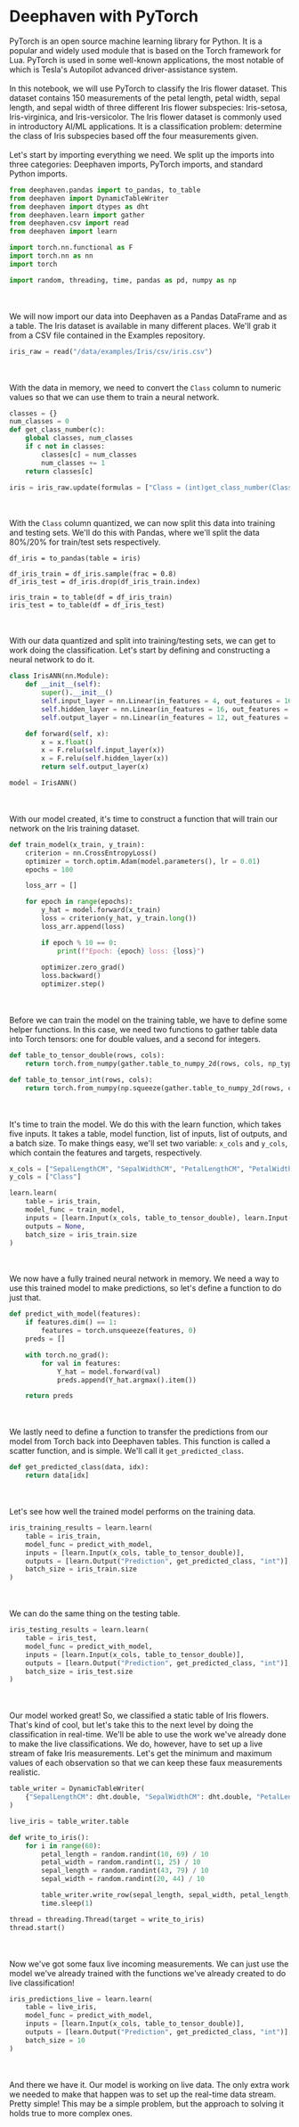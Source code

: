 # Deephaven with PyTorch

PyTorch is an open source machine learning library for Python.  It is a popular and widely used module that is based on the Torch framework for Lua.  PyTorch is used in some well-known applications, the most notable of which is Tesla's Autopilot advanced driver-assistance system.
\
\
In this notebook, we will use PyTorch to classify the Iris flower dataset.  This dataset contains 150 measurements of the petal length, petal width, sepal length, and sepal width of three different Iris flower subspecies: Iris-setosa, Iris-virginica, and Iris-versicolor.  The Iris flower dataset is commonly used in introductory AI/ML applications.  It is a classification problem: determine the class of Iris subspecies based off the four measurements given.
\
\
Let's start by importing everything we need.  We split up the imports into three categories: Deephaven imports, PyTorch imports, and standard Python imports.

```python
from deephaven.pandas import to_pandas, to_table
from deephaven import DynamicTableWriter
from deephaven import dtypes as dht
from deephaven.learn import gather
from deephaven.csv import read
from deephaven import learn

import torch.nn.functional as F
import torch.nn as nn
import torch

import random, threading, time, pandas as pd, numpy as np
```
\
\
We will now import our data into Deephaven as a Pandas DataFrame and as a table.  The Iris dataset is available in many different places.  We'll grab it from a CSV file contained in the Examples repository.

```python
iris_raw = read("/data/examples/Iris/csv/iris.csv")
```
\
\
With the data in memory, we need to convert the `Class` column to numeric values so that we can use them to train a neural network.

```python
classes = {}
num_classes = 0
def get_class_number(c):
    global classes, num_classes
    if c not in classes:
        classes[c] = num_classes
        num_classes += 1
    return classes[c]

iris = iris_raw.update(formulas = ["Class = (int)get_class_number(Class)"])
```
\
\
With the `Class` column quantized, we can now split this data into training and testing sets.  We'll do this with Pandas, where we'll split the data 80%/20% for train/test sets respectively.

```
df_iris = to_pandas(table = iris)

df_iris_train = df_iris.sample(frac = 0.8)
df_iris_test = df_iris.drop(df_iris_train.index)

iris_train = to_table(df = df_iris_train)
iris_test = to_table(df = df_iris_test)
```
\
\
With our data quantized and split into training/testing sets, we can get to work doing the classification.  Let's start by defining and constructing a neural network to do it.

```python
class IrisANN(nn.Module):
    def __init__(self):
        super().__init__()
        self.input_layer = nn.Linear(in_features = 4, out_features = 16)
        self.hidden_layer = nn.Linear(in_features = 16, out_features = 12)
        self.output_layer = nn.Linear(in_features = 12, out_features = 3)

    def forward(self, x):
        x = x.float()
        x = F.relu(self.input_layer(x))
        x = F.relu(self.hidden_layer(x))
        return self.output_layer(x)

model = IrisANN()
```
\
\
With our model created, it's time to construct a function that will train our network on the Iris training dataset.

```python
def train_model(x_train, y_train):
    criterion = nn.CrossEntropyLoss()
    optimizer = torch.optim.Adam(model.parameters(), lr = 0.01)
    epochs = 100

    loss_arr = []

    for epoch in range(epochs):
        y_hat = model.forward(x_train)
        loss = criterion(y_hat, y_train.long())
        loss_arr.append(loss)

        if epoch % 10 == 0:
            print(f"Epoch: {epoch} loss: {loss}")
        
        optimizer.zero_grad()
        loss.backward()
        optimizer.step()
```
\
\
Before we can train the model on the training table, we have to define some helper functions.  In this case, we need two functions to gather table data into Torch tensors: one for double values, and a second for integers.

```python
def table_to_tensor_double(rows, cols):
    return torch.from_numpy(gather.table_to_numpy_2d(rows, cols, np_type = np.double))

def table_to_tensor_int(rows, cols):
    return torch.from_numpy(np.squeeze(gather.table_to_numpy_2d(rows, cols, np_type = np.intc)))
```
\
\
It's time to train the model.  We do this with the learn function, which takes five inputs.  It takes a table, model function, list of inputs, list of outputs, and a batch size.  To make things easy, we'll set two variable: `x_cols` and `y_cols`, which contain the features and targets, respectively.

```python
x_cols = ["SepalLengthCM", "SepalWidthCM", "PetalLengthCM", "PetalWidthCM"]
y_cols = ["Class"]

learn.learn(
    table = iris_train,
    model_func = train_model,
    inputs = [learn.Input(x_cols, table_to_tensor_double), learn.Input(y_cols, table_to_tensor_int)],
    outputs = None,
    batch_size = iris_train.size
)
```
\
\
We now have a fully trained neural network in memory.  We need a way to use this trained model to make predictions, so let's define a function to do just that.

```python
def predict_with_model(features):
    if features.dim() == 1:
        features = torch.unsqueeze(features, 0)
    preds = []

    with torch.no_grad():
        for val in features:
            Y_hat = model.forward(val)
            preds.append(Y_hat.argmax().item())

    return preds
```
\
\
We lastly need to define a function to transfer the predictions from our model from Torch back into Deephaven tables.  This function is called a scatter function, and is simple.  We'll call it `get_predicted_class`.

```python
def get_predicted_class(data, idx):
    return data[idx]
```
\
\
Let's see how well the trained model performs on the training data.

```python
iris_training_results = learn.learn(
    table = iris_train,
    model_func = predict_with_model,
    inputs = [learn.Input(x_cols, table_to_tensor_double)],
    outputs = [learn.Output("Prediction", get_predicted_class, "int")],
    batch_size = iris_train.size
)
```
\
\
We can do the same thing on the testing table.

```python
iris_testing_results = learn.learn(
    table = iris_test,
    model_func = predict_with_model,
    inputs = [learn.Input(x_cols, table_to_tensor_double)],
    outputs = [learn.Output("Prediction", get_predicted_class, "int")],
    batch_size = iris_test.size
)
```
\
\
Our model worked great!  So, we classified a static table of Iris flowers.  That's kind of cool, but let's take this to the next level by doing the classification in real-time.  We'll be able to use the work we've already done to make the live classifications.  We do, however, have to set up a live stream of fake Iris measurements.  Let's get the minimum and maximum values of each observation so that we can keep these faux measurements realistic.

```python
table_writer = DynamicTableWriter(
    {"SepalLengthCM": dht.double, "SepalWidthCM": dht.double, "PetalLengthCM": dht.double, "PetalWidthCM": dht.double}
)

live_iris = table_writer.table

def write_to_iris():
    for i in range(60):
        petal_length = random.randint(10, 69) / 10
        petal_width = random.randint(1, 25) / 10
        sepal_length = random.randint(43, 79) / 10
        sepal_width = random.randint(20, 44) / 10

        table_writer.write_row(sepal_length, sepal_width, petal_length, petal_width)
        time.sleep(1)

thread = threading.Thread(target = write_to_iris)
thread.start()
```
\
\
Now we've got some faux live incoming measurements.  We can just use the model we've already trained with the functions we've already created to do live classification!

```python
iris_predictions_live = learn.learn(
    table = live_iris,
    model_func = predict_with_model,
    inputs = [learn.Input(x_cols, table_to_tensor_double)],
    outputs = [learn.Output("Prediction", get_predicted_class, "int")],
    batch_size = 10
)
```
\
\
And there we have it.  Our model is working on live data.  The only extra work we needed to make that happen was to set up the real-time data stream.  Pretty simple!  This may be a simple problem, but the approach to solving it holds true to more complex ones.